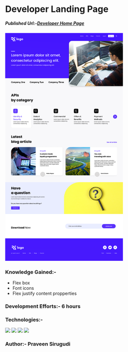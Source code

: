 # Developer Landing Page

##### Published Url:-[Developer Home Page](https://legendary-choux-e58f1e.netlify.app/)


<img src="https://github.com/sirugudipraveen3637/DeveloperLandingpage_9/blob/main/9.png" height="60%" width="75%"/>


### Knowledge Gained:-
  
  - Flex box
  - Font icons
  - Flex justify content propperties

  
### Development Efforts:- 6 hours
  
### Technologies:-
<span>
<img src="https://img.shields.io/badge/html5%20-%23E34F26.svg?&style=for-the-badge&logo=html5&logoColor=white"/>
<img src="https://img.shields.io/badge/css3%20-%231572B6.svg?&style=for-the-badge&logo=css3&logoColor=white"/>
<img src="https://img.shields.io/badge/git%20-%23404d59.svg?&style=for-the-badge&logo=git&logoColor=white"/>
<img src="https://img.shields.io/badge/github%20-%23121011.svg?&style=for-the-badge&logo=github&logoColor=white"/>
</span>


### Author:- <b>Praveen Sirugudi<b>


